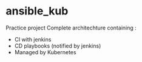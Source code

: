 # ansible_kub

Practice project
Complete architechture containing : 
- CI with jenkins
- CD playbooks (notified by jenkins)
- Managed by Kubernetes
